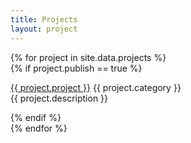 ```yaml
---
title: Projects
layout: project
---
```


{% for project in site.data.projects %}					
{% if project.publish == true %}
<div class="project-title">
<a href="/projects/{{ project.project }}.html">{{ project.project }}</a>     <span class="tag-project hidden-xs">{{ project.category }}</span>
<br/>
</div>
<div class="project-description hidden-xs">
{{ project.description }}
</div>

{% endif %}		
{% endfor %}



